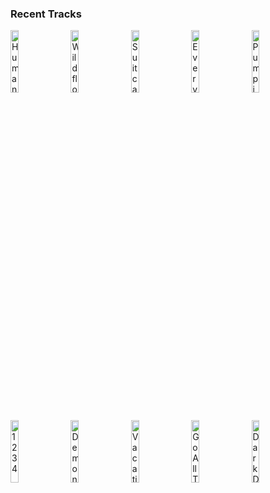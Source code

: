 ### Recent Tracks
[<img src='https://lastfm.freetls.fastly.net/i/u/300x300/2a96cbd8b46e442fc41c2b86b821562f.png' width='16%' height='16%' alt='Human Touch'>](https://www.last.fm/music/armors/_/human%2btouch)&nbsp;&nbsp;&nbsp;&nbsp;[<img src='https://lastfm.freetls.fastly.net/i/u/300x300/5c96bec18624aaa8360eea0fc1319dcf.jpg' width='16%' height='16%' alt='Wildflower'>](https://www.last.fm/music/5%2bseconds%2bof%2bsummer/_/wildflower)&nbsp;&nbsp;&nbsp;&nbsp;[<img src='https://lastfm.freetls.fastly.net/i/u/300x300/1b68128d0cbc4d9f95acfcf2fa190c54.jpg' width='16%' height='16%' alt='Suitcase'>](https://www.last.fm/music/the%2bnew%2belectric%2bsound/_/suitcase)&nbsp;&nbsp;&nbsp;&nbsp;[<img src='https://lastfm.freetls.fastly.net/i/u/300x300/24c3c15fc8d61404689482e273290535.jpg' width='16%' height='16%' alt='Everythings Good'>](https://www.last.fm/music/phil%2bgood/_/everything%2527s%2bgood)&nbsp;&nbsp;&nbsp;&nbsp;[<img src='https://lastfm.freetls.fastly.net/i/u/300x300/42b4d589331a03596e8813c73d0532a8.png' width='16%' height='16%' alt='Pumping Up Clouds'>](https://www.last.fm/music/urban%2bcone/_/pumping%2bup%2bclouds)&nbsp;&nbsp;&nbsp;&nbsp;<br>[<img src='https://lastfm.freetls.fastly.net/i/u/300x300/ee8a78424bc41b190c85a3cc3e6aaf17.jpg' width='16%' height='16%' alt='1234'>](https://www.last.fm/music/feist/_/1234)&nbsp;&nbsp;&nbsp;&nbsp;[<img src='https://lastfm.freetls.fastly.net/i/u/300x300/ecae82853b784726c7e2c4e2ba55a4fd.png' width='16%' height='16%' alt='Demons'>](https://www.last.fm/music/imagine%2bdragons/_/demons)&nbsp;&nbsp;&nbsp;&nbsp;[<img src='https://lastfm.freetls.fastly.net/i/u/300x300/c87ad5f12dccd1a0089841c67b72b955.jpg' width='16%' height='16%' alt='Vacation'>](https://www.last.fm/music/truslow/_/vacation)&nbsp;&nbsp;&nbsp;&nbsp;[<img src='https://lastfm.freetls.fastly.net/i/u/300x300/f1c5951a2615c1c6d5a421346404aef7.jpg' width='16%' height='16%' alt='Go All The Way'>](https://www.last.fm/music/the%2braspberries/_/go%2ball%2bthe%2bway)&nbsp;&nbsp;&nbsp;&nbsp;[<img src='https://lastfm.freetls.fastly.net/i/u/300x300/e677e193aabec4b49a91495aea85ca1d.jpg' width='16%' height='16%' alt='Dark Days'>](https://www.last.fm/music/local%2bnatives/_/dark%2bdays)&nbsp;&nbsp;&nbsp;&nbsp;<br>